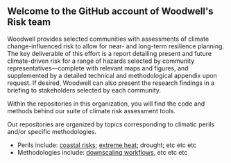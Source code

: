 ## Welcome to the GitHub account of Woodwell's Risk team

Woodwell provides selected communities with assessments of climate change-influenced risk to allow for near- and long-term resilience planning. The key deliverable of this effort is a report detailing present and future climate-driven risk for a range of hazards selected by community representatives—complete with relevant maps and figures, and supplemented by a detailed technical and methodological appendix upon request. If desired, Woodwell can also present the research findings in a briefing to stakeholders selected by each community.

Within the repositories in this organization, you will find the code and methods behind our suite of climate risk assessment tools. 

Our repositories are organized by topics corresponding to climatic perils and/or specific methodologies. 
- Perils include: [coastal risks](https://github.com/search?q=org%3AWoodwellRisk%20topic%3Acoastal&type=repositories); [extreme heat](https://github.com/search?q=org%3AWoodwellRisk%20topic%3Aheat&type=repositories); drought; etc etc etc
- Methodologies include: [downscaling workflows](https://github.com/search?q=org%3AWoodwellRisk%20topic%3Abasd&type=repositories), etc etc etc
